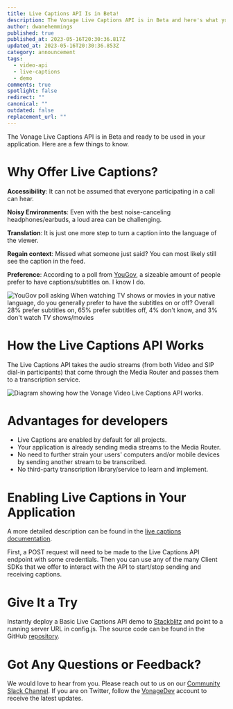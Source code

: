 ```yaml
---
title: Live Captions API Is in Beta!
description: The Vonage Live Captions API is in Beta and here's what you need to know.
author: dwanehemmings
published: true
published_at: 2023-05-16T20:30:36.817Z
updated_at: 2023-05-16T20:30:36.853Z
category: announcement
tags:
  - video-api
  - live-captions
  - demo
comments: true
spotlight: false
redirect: ""
canonical: ""
outdated: false
replacement_url: ""
---
```

The Vonage Live Captions API is in Beta and ready to be used in your application. Here are a few things to know.

# Why Offer Live Captions?

**Accessibility**: It can not be assumed that everyone participating in a call can hear.

**Noisy Environments**: Even with the best noise-canceling headphones/earbuds, a loud area can be challenging.

**Translation**: It is just one more step to turn a caption into the language of the viewer.

**Regain context**: Missed what someone just said? You can most likely still see the caption in the feed.

**Preference**: According to a poll from [YouGov](https://yougov.co.uk/topics/media/survey-results/daily/2023/02/24/9a34f/3), a sizeable amount of people prefer to have captions/subtitles on. I know I do.

![YouGov poll asking When watching TV shows or movies in your native language, do you generally prefer to have the subtitles on or off? Overall 28% prefer subtitles on, 65% prefer subtitles off, 4% don't know, and 3% don't watch TV shows/movies ](/content/blog/live-captions-api-is-in-beta/yougov-poll.jpeg)

# How the Live Captions API Works

The Live Captions API takes the audio streams (from both Video and SIP dial-in participants) that come through the Media Router and passes them to a transcription service.

![Diagram showing how the Vonage Video Live Captions API works.](/content/blog/live-captions-api-is-in-beta/live-captions.png)

# Advantages for developers

* Live Captions are enabled by default for all projects.
* Your application is already sending media streams to the Media Router.
* No need to further strain your users' computers and/or mobile devices by sending another stream to be transcribed.
* No third-party transcription library/service to learn and implement.

# Enabling Live Captions in Your Application

A more detailed description can be found in the [live captions documentation](https://tokbox.com/developer/guides/live-captions/).

First, a POST request will need to be made to the Live Captions API endpoint with some credentials. Then you can use any of the many Client SDKs that we offer to interact with the API to start/stop sending and receiving captions.

# Give It a Try

Instantly deploy a Basic Live Captions API demo to [Stackblitz](https://stackblitz.com/fork/github/opentok/opentok-web-samples/tree/main/Basic-Captions) and point to a running server URL in config.js. The source code can be found in the GitHub [repository](https://github.com/opentok/opentok-web-samples/tree/main/Basic-Captions).

# Got Any Questions or Feedback?

We would love to hear from you. Please reach out to us on our [Community Slack Channel](https://developer.vonage.com/en/community/slack). If you are on Twitter, follow the [VonageDev](https://twitter.com/vonagedev) account to receive the latest updates.